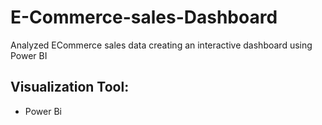 # E-Commerce-sales-Dashboard
Analyzed ECommerce sales data creating an interactive dashboard using Power BI

## Visualization Tool:
* Power Bi


